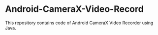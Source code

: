 # Android-CameraX-Video-Record
This repository contains code of Android CameraX Video Recorder using Java.
